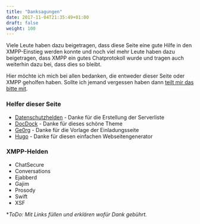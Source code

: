 ```yaml
---
title: "Danksagungen"
date: 2017-11-04T21:35:49+01:00
draft: false
weight: 100
---
```


Viele Leute haben dazu beigetragen, dass diese Seite eine gute Hilfe in den XMPP-Einstieg werden konnte
und noch viel mehr Leute haben dazu beigetragen, dass XMPP ein gutes Chatprotokoll wurde und tragen auch
weiterhin dazu bei, dass dies so bleibt.

Hier möchte ich mich bei allen bedanken, die entweder dieser Seite oder XMPP geholfen haben. Sollte ich
jemand vergessen haben dann [teilt mir das bitte mit][10]. 

### Helfer dieser Seite

* [Datenschutzhelden][100] - Danke für die Erstellung der Serverliste
* [DocDock][110] - Danke für dieses schöne Theme
* [Ge0rg][120] - Danke für die Vorlage der Einladungsseite
* [Hugo][130] - Danke für diesen einfachen Webseitengenerator


### XMPP-Helden

* ChatSecure
* Conversations
* Ejabberd
* Gajim
* Prosody
* Swift
* XSF

**ToDo: Mit Links füllen und erklären wofür Dank gebührt.*

[10]:/invite/#martin@mdosch.de
[100]:https://datenschutzhelden.org
[110]:http://docdock.netlify.com/
[120]:https://github.com/ge0rg/easy-xmpp-invitation
[130]:https://gohugo.io

